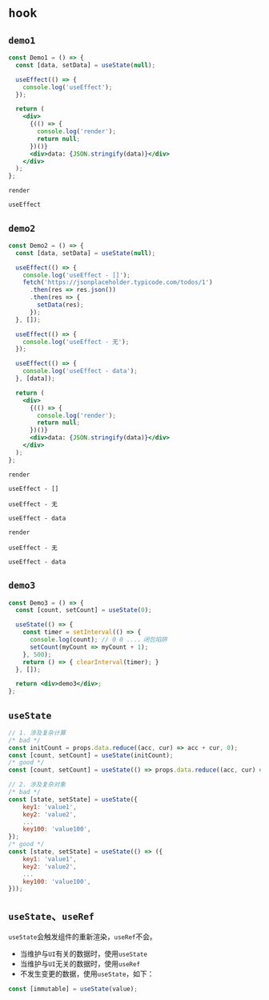 # `hook`

## `demo1`

```jsx
const Demo1 = () => {
  const [data, setData] = useState(null);

  useEffect(() => {
    console.log('useEffect');
  });

  return (
    <div>
      {(() => {
        console.log('render');
        return null;
      })()}
      <div>data: {JSON.stringify(data)}</div>
    </div>
  );
};
```

`render`

`useEffect`

## `demo2`

```jsx
const Demo2 = () => {
  const [data, setData] = useState(null);

  useEffect(() => {
    console.log('useEffect - []');
    fetch('https://jsonplaceholder.typicode.com/todos/1')
      .then(res => res.json())
      .then(res => {
        setData(res);
      });
  }, []);

  useEffect(() => {
    console.log('useEffect - 无');
  });

  useEffect(() => {
    console.log('useEffect - data');
  }, [data]);

  return (
    <div>
      {(() => {
        console.log('render');
        return null;
      })()}
      <div>data: {JSON.stringify(data)}</div>
    </div>
  );
};
```

`render`

`useEffect - []`

`useEffect - 无`

`useEffect - data`

`render`

`useEffect - 无`

`useEffect - data`

## `demo3`

```jsx
const Demo3 = () => {
  const [count, setCount] = useState(0);

  useState(() => {
    const timer = setInterval(() => {
      console.log(count); // 0 0 ...，闭包陷阱
      setCount(myCount => myCount + 1);
    }, 500);
    return () => { clearInterval(timer); }
  }, []);

  return <div>demo3</div>;
};
```

## `useState`

```jsx
// 1. 涉及复杂计算
/* bad */
const initCount = props.data.reduce((acc, cur) => acc + cur, 0);
const [count, setCount] = useState(initCount);
/* good */
const [count, setCount] = useState(() => props.data.reduce((acc, cur) => acc + cur, 0));

// 2. 涉及复杂对象
/* bad */
const [state, setState] = useState({
    key1: 'value1',
    key2: 'value2',
    ...
    key100: 'value100',
});
/* good */
const [state, setState] = useState(() => ({
    key1: 'value1',
    key2: 'value2',
    ...
    key100: 'value100',
}));
```

## `useState`、`useRef`

`useState`会触发组件的重新渲染，`useRef`不会。

- 当维护与`UI`有关的数据时，使用`useState`
- 当维护与`UI`无关的数据时，使用`useRef`
- 不发生变更的数据，使用`useState`，如下：

```js
const [immutable] = useState(value);
```

